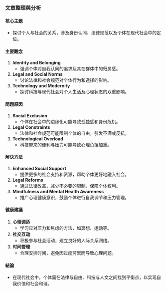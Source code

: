### 文章整理與分析

#### 核心主題  
- 探讨个人与社会的关系，涉及身份认同、法律规范以及个体在现代社会中的定位。

#### 主要觀念  
1. **Identity and Belonging**  
   - 强调个体对自我认同的追求及其在群体中的归属感。  
2. **Legal and Social Norms**  
   - 讨论法律和社会规范对个体行为和选择的影响。  
3. **Technology and Modernity**  
   - 探讨科技与现代社会对个人生活及心理状态的双重影响。  

#### 問題原因  
1. **Social Exclusion**  
   - 个体在社会中的边缘化可能导致孤独感和身份危机。  
2. **Legal Constraints**  
   - 法律和社会规范可能限制个体的自由，引发不满或反抗。  
3. **Technological Overload**  
   - 科技带来的便利与压力可能导致心理负担加重。  

#### 解決方法  
1. **Enhanced Social Support**  
   - 提供更多的社会支持和资源，帮助个体更好地融入社会。  
2. **Legal Reforms**  
   - 通过法律改革，减少不必要的限制，保障个体权利。  
3. **Mindfulness and Mental Health Awareness**  
   - 推广心理健康意识，鼓励个体进行自我调节和压力管理。  

#### 健康建議  
1. **心理调适**  
   - 学习应对压力和焦虑的方法，如冥想、运动等。  
2. **社交互动**  
   - 积极参与社会活动，建立良好的人际关系网络。  
3. **时间管理**  
   - 合理安排时间，避免因过度劳累而导致心理问题。  

#### 結論  
- 在现代社会中，个体需在法律与自由、科技与人文之间找到平衡点，以实现自我价值和社会和谐。